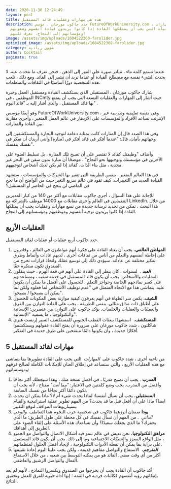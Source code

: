 ```yaml
---
date: 2020-11-30 12:24:49
layout: post
title: هذه هي مهارات وعقليات قائد المستقبل
description: حدد جاكوب مورجان ، مؤسس FutureOfWorkUniversity.com ، المهارات
  والعقليات التي يجب أن يمتلكها القادة إذا كانوا يريدون قيادة أنفسهم وشعوبهم
  ومؤسساتهم إلى النجاح. تعرف عليهم!
image: /assets/img/uploads/1604522360-farolider.jpg
optimized_image: /assets/img/uploads/1604522360-farolider.jpg
category: شؤون ريادية
author: Cocktail
paginate: true
---
```

عندما نسمع كلمة ماء ، تتبادر صورة على الفور إلى الذهن ، فنحن نعرف ما نتحدث عنه. لا يحدث الشيء نفسه مع مصطلح القيادة أو عندما نريد أن نشير إلى القائد. ومع ذلك ، تلعب هذه الشخصية دورًا أساسيًا في الثقافات والمنظمات.

شارك جاكوب مورغان ، المستقبلي الذي يستكشف القيادة ومستقبل العمل وخبرة الموظفين ، في INCmty حيث أشار إلى المهارات والعقليات التسعة التي يجب أن يتمتع بها قائد المستقبل ، والذي أشار إليه بـ "قائد اليوم" .

وهو أيضًا مؤسس FutureOfWorkUniversity.com ، وهي منصة تعليمية وتدريبية عبر الإنترنت تساعد الأفراد والمؤسسات على الازدهار في عالم العمل المتغير ، وأجرى مقارنة بين القادة والمنارات.

وفي هذا الصدد قال إن المنارات كانت بمثابة دعامة لتوجيه البحارة والمستكشفين إلى وجهاتهم بأمان. قال: "عندما أفكر في قائد أفكر في \[منارة] وأنني أريدك أن تفكر في نفسك بنفسك".

وأضاف "وظيفتك كقائد لا تقتصر على أن تصبح تلك المنارة ، بل تسليط الضوء على الآخرين في مؤسستك وتوجيهها نحو النجاح" ، موضحًا أن منارة بدون سفن في البحر غير مجدية ، مثل بناء الذات. كقائد إذا لم يكن لديك أشخاص لتوجيههم.

في هذا العالم المتغير ، بنفس الطريقة التي تتغير بها الشركات والمؤسسات ، ستشهد القيادة العديد من التغييرات. كيف تقود في عالم سريع التغير حيث من الواضح أن ما نجح في الماضي لن ينجح في الحاضر أو ​​المستقبل؟

للإجابة على هذا السؤال ، أجرى جاكوب مقابلات مع أكثر من 140 من كبار المديرين التنفيذيين في العالم وأجرى مقابلات مع 14000 موظف بالشراكة مع LinkedIn. من خلال هذا البحث ، تمكن من تحديد ترسانة جديدة من تسع مهارات وعقليات يجب أن يمتلكها القادة إذا كانوا يريدون توجيه أنفسهم وموظفيهم ومؤسساتهم إلى النجاح.

## **العقليات الأربع**

حدد جاكوب أربع عقليات أو عقليات لقائد المستقبل.

1. **المواطن العالمي.** يجب أن يعتاد القادة على فكرة أنهم مواطنون في العالم ، وقادرون على إحاطة أنفسهم والتعلم من أناس من ثقافات أخرى ، لديهم عادات وأنماط وطرق تفكير مختلفة عن عاداته. سيؤدي ذلك إلى توسيع عقلك واتخاذ قرارات تخرج من الصندوق تكون مبتكرة حقًا. 
2. ***العبد** .*  لسنوات ، كان ينظر إلى القادة على أنهم في قمة الهرم ، حيث ينقلون العمليات والأشخاص. يجب أن يكون قائد المستقبل في خدمة شعبه ، ومساعدتهم على كسر نماذجهم الخاصة وحواجز التعلم ، للحصول على أفضل ما يمكن أن يكونوا عليه. يتماشى هذا مع الاتجاه المتمثل في "عدم توظيف الأشخاص لما فعلوه ولكن لما يمكن أن يصبحوا / يصبحوا".
3. **الشيف.** يكمن سر الطهاة في أنهم يعرفون كيفية موازنة بعض المكونات للحصول على أطباق ذات مذاق مثالي. بنفس الطريقة ، يجب على القادة التوازن بين الفرق والعمليات والعقليات والخلفيات. يؤكد جاكوب على التوازن بين عنصرين: الإنسانية والتكنولوجيا ، ما يسميه "الإنسانية".
4. **المستكشف.**  استشهدًا ببعثات القطب الجنوبي للمستكشف السير إرنست هنري شاكلتون ، شدد جاكوب مورغان على ضرورة أن يفتح القادة عقولهم ويستكشفوا أفكارًا جديدة ، وأن يكونوا دائمًا منفتحين على طرق جديدة في التفكير.

## **5 مهارات لقائد المستقبل**

من ناحية أخرى ، شدد جاكوب على  *المهارات*  التي يجب على القادة تطويرها بما يتماشى مع هذه العقليات الأربع ، والتي ستساعد في إطلاق العنان للإمكانات الكاملة لصالح فرقهم ومؤسساتهم:

1. **المدرب** . يجب أن تصبح مدربًا ، في أفضل نسخة منك ، وهذا سيجعلك أكثر نجاحًا وأفضل من المدرب. يجب وضع كلمتين في الاعتبار: *"مما أنت"* مفتاح ، لأنه يجب أن تكون دائمًا أكثر نجاحًا من نفسك السابقة.
2. **المستقبلي.** يجب أن نسأل أنفسنا: لماذا يحدث شيء أم لا؟ ماذا يمكن ان يحدث ايضا؟ ماذا علي أن أفعل قبل ما قد يحدث؟ من المهم تطوير عقلية استراتيجية والقيام بسيناريوهات المواقف لتوقع التغيير. 
3. **يودا** صفتان أبرزهما جاكوب في شخصية حرب النجوم هما التعاطف  *والوعي الذاتي*  . من المهم أن تسأل نفسك في كل محطة على طول الطريق: ما الذي يحفزك؟ ما الذي يجعلك سعيدًا؟ وأن تساعدك هذه الأسئلة على إلقاء الضوء على الطريق إلى أهدافك.  
4. **مراهق التكنولوجيا.** نحن نعيش في عالم تنمو فيه أشكال الاتصال والتواصل مع الجميع ، مثل الواقع المعزز والشبكات الاجتماعية وما إلى ذلك. يجب أن يكون قائد المستقبل على دراية بما يمكن أن تفعله الأدوات التكنولوجية ، لإيجاد أفضل الحلول لمنظماتهم.
5. ***المترجم.***  الاستماع والتواصل مفاهيم قديمة ، ولكن يجب علينا اليوم إعادة تقييمها أكثر من أي وقت مضى. القائد هو من يمكنه التوسط بين شعبه ، من خلال الاستماع الفعال والتواصل الرشيق والعاطفي.

أكد جاكوب أن القادة يجب أن يخرجوا من الصندوق ويكسروا النماذج ، لأنهم لم يعد بإمكانهم رؤية أنفسهم ككائنات فردية في القمة ؛ إنها أداة حيوية للفرق للعمل وتحقيق النتائج.